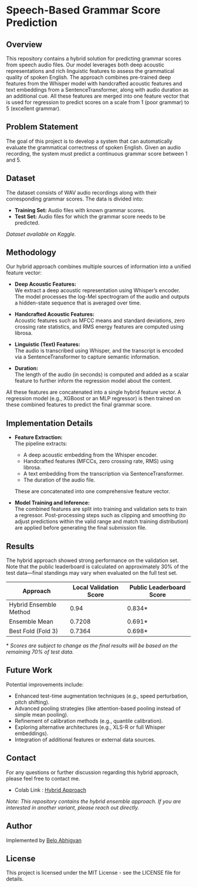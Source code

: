 # Speech-Based Grammar Score Prediction

## Overview
This repository contains a hybrid solution for predicting grammar scores from speech audio files. Our model leverages both deep acoustic representations and rich linguistic features to assess the grammatical quality of spoken English. The approach combines pre-trained deep features from the Whisper model with handcrafted acoustic features and text embeddings from a SentenceTransformer, along with audio duration as an additional cue. All these features are merged into one feature vector that is used for regression to predict scores on a scale from 1 (poor grammar) to 5 (excellent grammar).

## Problem Statement
The goal of this project is to develop a system that can automatically evaluate the grammatical correctness of spoken English. Given an audio recording, the system must predict a continuous grammar score between 1 and 5.

## Dataset
The dataset consists of WAV audio recordings along with their corresponding grammar scores. The data is divided into:
- **Training Set:** Audio files with known grammar scores.
- **Test Set:** Audio files for which the grammar score needs to be predicted.

*Dataset available on Kaggle.*

## Methodology
Our hybrid approach combines multiple sources of information into a unified feature vector:
- **Deep Acoustic Features:**  
  We extract a deep acoustic representation using Whisper’s encoder. The model processes the log-Mel spectrogram of the audio and outputs a hidden-state sequence that is averaged over time.
  
- **Handcrafted Acoustic Features:**  
  Acoustic features such as MFCC means and standard deviations, zero crossing rate statistics, and RMS energy features are computed using librosa.
  
- **Linguistic (Text) Features:**  
  The audio is transcribed using Whisper, and the transcript is encoded via a SentenceTransformer to capture semantic information.
  
- **Duration:**  
  The length of the audio (in seconds) is computed and added as a scalar feature to further inform the regression model about the content.

All these features are concatenated into a single hybrid feature vector. A regression model (e.g., XGBoost or an MLP regressor) is then trained on these combined features to predict the final grammar score.

## Implementation Details
- **Feature Extraction:**  
  The pipeline extracts:
  - A deep acoustic embedding from the Whisper encoder.
  - Handcrafted features (MFCCs, zero crossing rate, RMS) using librosa.
  - A text embedding from the transcription via SentenceTransformer.
  - The duration of the audio file.
  
  These are concatenated into one comprehensive feature vector.

- **Model Training and Inference:**  
  The combined features are split into training and validation sets to train a regressor. Post-processing steps such as clipping and smoothing (to adjust predictions within the valid range and match training distribution) are applied before generating the final submission file.

## Results
The hybrid approach showed strong performance on the validation set. Note that the public leaderboard is calculated on approximately 30% of the test data—final standings may vary when evaluated on the full test set.

| Approach | Local Validation Score | Public Leaderboard Score |
| ----------------------- | ----------------- | --------------------------------- |
| Hybrid Ensemble Method  | 0.94       | 0.834*                            |
| Ensemble Mean | 0.7208 | 0.691* |
| Best Fold (Fold 3) | 0.7364 | 0.698* |

\* *Scores are subject to change as the final results will be based on the remaining 70% of test data.*

## Future Work
Potential improvements include:
- Enhanced test-time augmentation techniques (e.g., speed perturbation, pitch shifting).
- Advanced pooling strategies (like attention-based pooling instead of simple mean pooling).
- Refinement of calibration methods (e.g., quantile calibration).
- Exploring alternative architectures (e.g., XLS-R or full Whisper embeddings).
- Integration of additional features or external data sources.

## Contact
For any questions or further discussion regarding this hybrid approach, please feel free to contact me.

-  Colab Link : [Hybrid Approach](https://colab.research.google.com/drive/1w_JI9Xp2Ajw2cTwplGG3X1p9pOk3IDBg?usp=sharing) 

*Note: This repository contains the hybrid ensemble approach. If you are interested in another variant, please reach out directly.*

## Author

Implemented by [Belo Abhigyan](https://github.com/koachgg)

## License

This project is licensed under the MIT License - see the LICENSE file for details.
```


```
